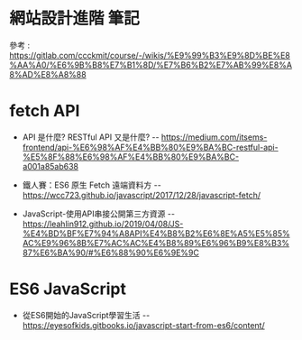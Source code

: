 # 網站設計進階 筆記

參考 : https://gitlab.com/ccckmit/course/-/wikis/%E9%99%B3%E9%8D%BE%E8%AA%A0/%E6%9B%B8%E7%B1%8D/%E7%B6%B2%E7%AB%99%E8%A8%AD%E8%A8%88

# fetch API

* API 是什麼? RESTful API 又是什麼? -- https://medium.com/itsems-frontend/api-%E6%98%AF%E4%BB%80%E9%BA%BC-restful-api-%E5%8F%88%E6%98%AF%E4%BB%80%E9%BA%BC-a001a85ab638

* 鐵人賽：ES6 原生 Fetch 遠端資料方 -- https://wcc723.github.io/javascript/2017/12/28/javascript-fetch/

* JavaScript-使用API串接公開第三方資源 -- https://leahlin912.github.io/2019/04/08/JS-%E4%BD%BF%E7%94%A8API%E4%B8%B2%E6%8E%A5%E5%85%AC%E9%96%8B%E7%AC%AC%E4%B8%89%E6%96%B9%E8%B3%87%E6%BA%90/#%E6%88%90%E6%9E%9C

# ES6 JavaScript

* 從ES6開始的JavaScript學習生活 -- https://eyesofkids.gitbooks.io/javascript-start-from-es6/content/

